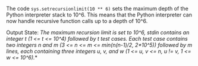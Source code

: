 The code `sys.setrecursionlimit(10 ** 6)` sets the maximum depth of the Python interpreter stack to 10^6. This means that the Python interpreter can now handle recursive function calls up to a depth of 10^6.

Output State: **The maximum recursion limit is set to 10^6, stdin contains an integer t (1 <= t <= 10^4) followed by t test cases. Each test case contains two integers n and m (3 <= n <= m <= min(n*(n-1)/2, 2*10^5)) followed by m lines, each containing three integers u, v, and w (1 <= u, v <= n, u != v, 1 <= w <= 10^6).**